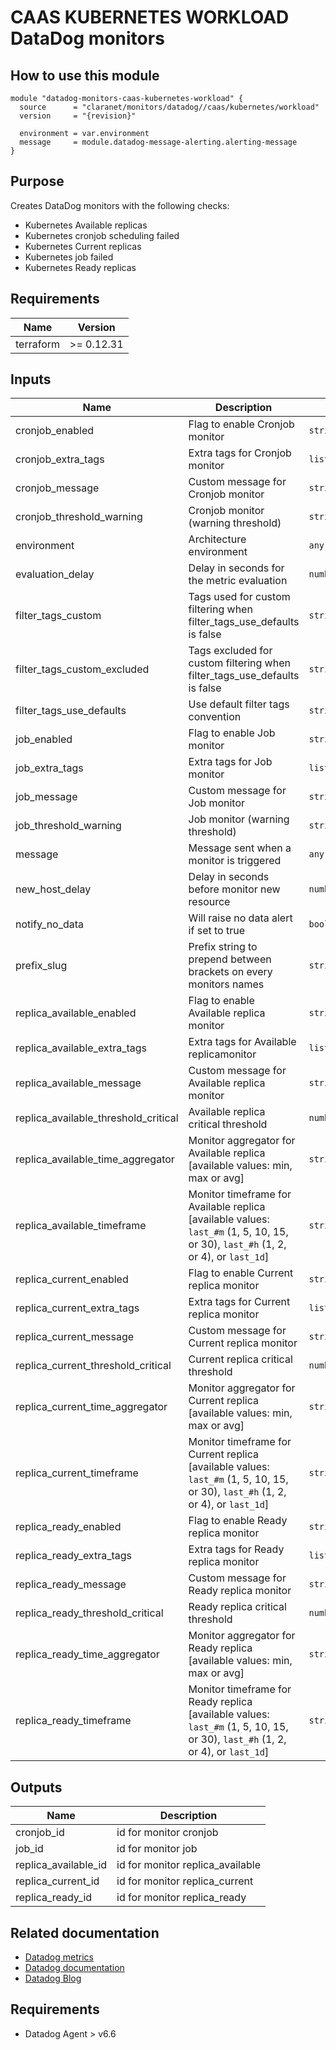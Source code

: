 # CAAS KUBERNETES WORKLOAD DataDog monitors

## How to use this module

```hcl
module "datadog-monitors-caas-kubernetes-workload" {
  source      = "claranet/monitors/datadog//caas/kubernetes/workload"
  version     = "{revision}"

  environment = var.environment
  message     = module.datadog-message-alerting.alerting-message
}

```

## Purpose

Creates DataDog monitors with the following checks:

- Kubernetes Available replicas
- Kubernetes cronjob scheduling failed
- Kubernetes Current replicas
- Kubernetes job failed
- Kubernetes Ready replicas

## Requirements

| Name | Version |
|------|---------|
| terraform | >= 0.12.31 |

## Inputs

| Name | Description | Type | Default | Required |
|------|-------------|------|---------|:--------:|
| cronjob\_enabled | Flag to enable Cronjob monitor | `string` | `"true"` | no |
| cronjob\_extra\_tags | Extra tags for Cronjob monitor | `list(string)` | `[]` | no |
| cronjob\_message | Custom message for Cronjob monitor | `string` | `""` | no |
| cronjob\_threshold\_warning | Cronjob monitor (warning threshold) | `string` | `3` | no |
| environment | Architecture environment | `any` | n/a | yes |
| evaluation\_delay | Delay in seconds for the metric evaluation | `number` | `15` | no |
| filter\_tags\_custom | Tags used for custom filtering when filter\_tags\_use\_defaults is false | `string` | `"*"` | no |
| filter\_tags\_custom\_excluded | Tags excluded for custom filtering when filter\_tags\_use\_defaults is false | `string` | `""` | no |
| filter\_tags\_use\_defaults | Use default filter tags convention | `string` | `"true"` | no |
| job\_enabled | Flag to enable Job monitor | `string` | `"true"` | no |
| job\_extra\_tags | Extra tags for Job monitor | `list(string)` | `[]` | no |
| job\_message | Custom message for Job monitor | `string` | `""` | no |
| job\_threshold\_warning | Job monitor (warning threshold) | `string` | `3` | no |
| message | Message sent when a monitor is triggered | `any` | n/a | yes |
| new\_host\_delay | Delay in seconds before monitor new resource | `number` | `300` | no |
| notify\_no\_data | Will raise no data alert if set to true | `bool` | `true` | no |
| prefix\_slug | Prefix string to prepend between brackets on every monitors names | `string` | `""` | no |
| replica\_available\_enabled | Flag to enable Available replica monitor | `string` | `"true"` | no |
| replica\_available\_extra\_tags | Extra tags for Available replicamonitor | `list(string)` | `[]` | no |
| replica\_available\_message | Custom message for Available replica monitor | `string` | `""` | no |
| replica\_available\_threshold\_critical | Available replica critical threshold | `number` | `1` | no |
| replica\_available\_time\_aggregator | Monitor aggregator for Available replica [available values: min, max or avg] | `string` | `"max"` | no |
| replica\_available\_timeframe | Monitor timeframe for Available replica [available values: `last_#m` (1, 5, 10, 15, or 30), `last_#h` (1, 2, or 4), or `last_1d`] | `string` | `"last_15m"` | no |
| replica\_current\_enabled | Flag to enable Current replica monitor | `string` | `"true"` | no |
| replica\_current\_extra\_tags | Extra tags for Current replica monitor | `list(string)` | `[]` | no |
| replica\_current\_message | Custom message for Current replica monitor | `string` | `""` | no |
| replica\_current\_threshold\_critical | Current replica critical threshold | `number` | `1` | no |
| replica\_current\_time\_aggregator | Monitor aggregator for Current replica [available values: min, max or avg] | `string` | `"max"` | no |
| replica\_current\_timeframe | Monitor timeframe for Current replica [available values: `last_#m` (1, 5, 10, 15, or 30), `last_#h` (1, 2, or 4), or `last_1d`] | `string` | `"last_15m"` | no |
| replica\_ready\_enabled | Flag to enable Ready replica monitor | `string` | `"true"` | no |
| replica\_ready\_extra\_tags | Extra tags for Ready replica monitor | `list(string)` | `[]` | no |
| replica\_ready\_message | Custom message for Ready replica monitor | `string` | `""` | no |
| replica\_ready\_threshold\_critical | Ready replica critical threshold | `number` | `1` | no |
| replica\_ready\_time\_aggregator | Monitor aggregator for Ready replica [available values: min, max or avg] | `string` | `"max"` | no |
| replica\_ready\_timeframe | Monitor timeframe for Ready replica [available values: `last_#m` (1, 5, 10, 15, or 30), `last_#h` (1, 2, or 4), or `last_1d`] | `string` | `"last_5m"` | no |

## Outputs

| Name | Description |
|------|-------------|
| cronjob\_id | id for monitor cronjob |
| job\_id | id for monitor job |
| replica\_available\_id | id for monitor replica\_available |
| replica\_current\_id | id for monitor replica\_current |
| replica\_ready\_id | id for monitor replica\_ready |

## Related documentation

* [Datadog metrics](https://docs.datadoghq.com/agent/kubernetes/metrics/)
* [Datadog documentation](https://docs.datadoghq.com/integrations/kubernetes/)
* [Datadog Blog](https://www.datadoghq.com/blog/monitor-kubernetes-docker/)

## Requirements

* Datadog Agent > v6.6
